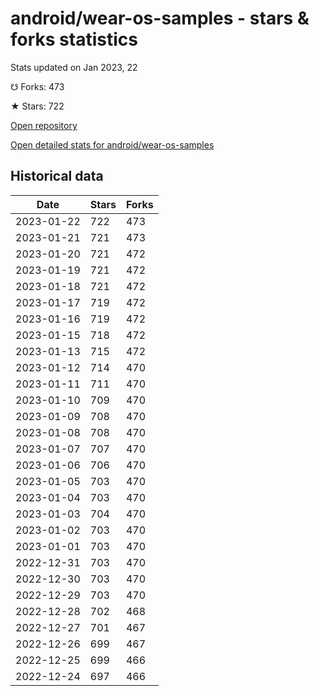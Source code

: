 # android/wear-os-samples - stars & forks statistics

Stats updated on Jan 2023, 22

☋ Forks: 473

★ Stars: 722

[Open repository](https://github.com/android/wear-os-samples)

[Open detailed stats for android/wear-os-samples](https://reviewgithub.com/rep/android/wear-os-samples)

## Historical data
| Date | Stars | Forks |
|------|-------|-------|
| 2023-01-22 | 722 | 473 | 
| 2023-01-21 | 721 | 473 | 
| 2023-01-20 | 721 | 472 | 
| 2023-01-19 | 721 | 472 | 
| 2023-01-18 | 721 | 472 | 
| 2023-01-17 | 719 | 472 | 
| 2023-01-16 | 719 | 472 | 
| 2023-01-15 | 718 | 472 | 
| 2023-01-13 | 715 | 472 | 
| 2023-01-12 | 714 | 470 | 
| 2023-01-11 | 711 | 470 | 
| 2023-01-10 | 709 | 470 | 
| 2023-01-09 | 708 | 470 | 
| 2023-01-08 | 708 | 470 | 
| 2023-01-07 | 707 | 470 | 
| 2023-01-06 | 706 | 470 | 
| 2023-01-05 | 703 | 470 | 
| 2023-01-04 | 703 | 470 | 
| 2023-01-03 | 704 | 470 | 
| 2023-01-02 | 703 | 470 | 
| 2023-01-01 | 703 | 470 | 
| 2022-12-31 | 703 | 470 | 
| 2022-12-30 | 703 | 470 | 
| 2022-12-29 | 703 | 470 | 
| 2022-12-28 | 702 | 468 | 
| 2022-12-27 | 701 | 467 | 
| 2022-12-26 | 699 | 467 | 
| 2022-12-25 | 699 | 466 | 
| 2022-12-24 | 697 | 466 | 


